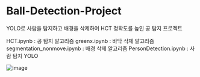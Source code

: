 # Ball-Detection-Project

YOLO로 사람을 탐지하고
배경을 삭제하여 HCT 정확도를 높인 공 탐지 프로젝트

HCT.ipynb : 공 탐지 알고리즘
greenx.ipynb : 바닥 삭제 알고리즘
segmentation_nonmove.ipynb : 배경 삭제 알고리즘
PersonDetection.ipynb : 사람 탐지 YOLO

![image](https://github.com/user-attachments/assets/fd033642-bf2a-4c2e-9501-27e1f113c6d5)
